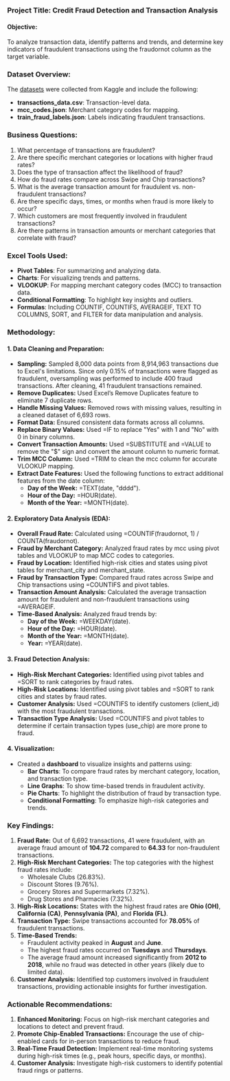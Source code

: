 ### ****Project Title: Credit Fraud Detection and Transaction Analysis****

#### ****Objective:****

To analyze transaction data, identify patterns and trends, and determine key indicators of fraudulent transactions using the fraudornot column as the target variable.

### ****Dataset Overview:****

The [datasets](https://www.kaggle.com/datasets/computingvictor/transactions-fraud-datasets/data) were collected from Kaggle and include the following:

* **transactions\_data.csv**: Transaction-level data.
* **mcc\_codes.json**: Merchant category codes for mapping.
* **train\_fraud\_labels.json**: Labels indicating fraudulent transactions.

### ****Business Questions:****

1. What percentage of transactions are fraudulent?
2. Are there specific merchant categories or locations with higher fraud rates?
3. Does the type of transaction affect the likelihood of fraud?
4. How do fraud rates compare across Swipe and Chip transactions?
5. What is the average transaction amount for fraudulent vs. non-fraudulent transactions?
6. Are there specific days, times, or months when fraud is more likely to occur?
7. Which customers are most frequently involved in fraudulent transactions?
8. Are there patterns in transaction amounts or merchant categories that correlate with fraud?

### ****Excel Tools Used:****

* **Pivot Tables**: For summarizing and analyzing data.
* **Charts**: For visualizing trends and patterns.
* **VLOOKUP**: For mapping merchant category codes (MCC) to transaction data.
* **Conditional Formatting**: To highlight key insights and outliers.
* **Formulas**: Including COUNTIF, COUNTIFS, AVERAGEIF, TEXT TO COLUMNS, SORT, and FILTER for data manipulation and analysis.

### ****Methodology:****

#### ****1. Data Cleaning and Preparation:****

* **Sampling:** Sampled 8,000 data points from 8,914,963 transactions due to Excel's limitations. Since only 0.15% of transactions were flagged as fraudulent, oversampling was performed to include 400 fraud transactions. After cleaning, 41 fraudulent transactions remained.
* **Remove Duplicates:** Used Excel’s Remove Duplicates feature to eliminate 7 duplicate rows.
* **Handle Missing Values:** Removed rows with missing values, resulting in a cleaned dataset of 6,693 rows.
* **Format Data:** Ensured consistent data formats across all columns.
* **Replace Binary Values:** Used =IF to replace "Yes" with 1 and "No" with 0 in binary columns.
* **Convert Transaction Amounts:** Used =SUBSTITUTE and =VALUE to remove the "$" sign and convert the amount column to numeric format.
* **Trim MCC Column:** Used =TRIM to clean the mcc column for accurate VLOOKUP mapping.
* **Extract Date Features:** Used the following functions to extract additional features from the date column:
  + **Day of the Week:** =TEXT(date, "dddd").
  + **Hour of the Day:** =HOUR(date).
  + **Month of the Year:** =MONTH(date).

#### ****2. Exploratory Data Analysis (EDA):****

* **Overall Fraud Rate:** Calculated using =COUNTIF(fraudornot, 1) / COUNTA(fraudornot).
* **Fraud by Merchant Category:** Analyzed fraud rates by mcc using pivot tables and VLOOKUP to map MCC codes to categories.
* **Fraud by Location:** Identified high-risk cities and states using pivot tables for merchant\_city and merchant\_state.
* **Fraud by Transaction Type:** Compared fraud rates across Swipe and Chip transactions using =COUNTIFS and pivot tables.
* **Transaction Amount Analysis:** Calculated the average transaction amount for fraudulent and non-fraudulent transactions using =AVERAGEIF.
* **Time-Based Analysis:** Analyzed fraud trends by:
  + **Day of the Week:** =WEEKDAY(date).
  + **Hour of the Day:** =HOUR(date).
  + **Month of the Year:** =MONTH(date).
  + **Year:** =YEAR(date).

#### ****3. Fraud Detection Analysis:****

* **High-Risk Merchant Categories:** Identified using pivot tables and =SORT to rank categories by fraud rates.
* **High-Risk Locations:** Identified using pivot tables and =SORT to rank cities and states by fraud rates.
* **Customer Analysis:** Used =COUNTIFS to identify customers (client\_id) with the most fraudulent transactions.
* **Transaction Type Analysis:** Used =COUNTIFS and pivot tables to determine if certain transaction types (use\_chip) are more prone to fraud.

#### ****4. Visualization:****

* Created a **dashboard** to visualize insights and patterns using:
  + **Bar Charts**: To compare fraud rates by merchant category, location, and transaction type.
  + **Line Graphs**: To show time-based trends in fraudulent activity.
  + **Pie Charts**: To highlight the distribution of fraud by transaction type.
  + **Conditional Formatting**: To emphasize high-risk categories and trends.

### ****Key Findings:****

1. **Fraud Rate:** Out of 6,692 transactions, 41 were fraudulent, with an average fraud amount of **104.72** compared to **64.33** for non-fraudulent transactions.
2. **High-Risk Merchant Categories:** The top categories with the highest fraud rates include:
   * Wholesale Clubs (26.83%).
   * Discount Stores (9.76%).
   * Grocery Stores and Supermarkets (7.32%).
   * Drug Stores and Pharmacies (7.32%).
3. **High-Risk Locations:** States with the highest fraud rates are **Ohio (OH)**, **California (CA)**, **Pennsylvania (PA)**, and **Florida (FL)**.
4. **Transaction Type:** Swipe transactions accounted for **78.05%** of fraudulent transactions.
5. **Time-Based Trends:**
   * Fraudulent activity peaked in **August** and **June**.
   * The highest fraud rates occurred on **Tuesdays** and **Thursdays**.
   * The average fraud amount increased significantly from **2012 to 2018**, while no fraud was detected in other years (likely due to limited data).
6. **Customer Analysis:** Identified top customers involved in fraudulent transactions, providing actionable insights for further investigation.

### ****Actionable Recommendations:****

1. **Enhanced Monitoring:** Focus on high-risk merchant categories and locations to detect and prevent fraud.
2. **Promote Chip-Enabled Transactions:** Encourage the use of chip-enabled cards for in-person transactions to reduce fraud.
3. **Real-Time Fraud Detection:** Implement real-time monitoring systems during high-risk times (e.g., peak hours, specific days, or months).
4. **Customer Analysis:** Investigate high-risk customers to identify potential fraud rings or patterns.
